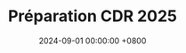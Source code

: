 ---
layout: gallery
panel: false
title: Préparation CDR 2025
date: 2024-09-01 00:00:00 +0800
description: Conception et réalisation des robots 2025
folder: cdr-2025-build
external_link: https://photos.app.goo.gl/WntCxpE1rUR99eXw5
nb-img: 1
card-img: 1.jpg
---